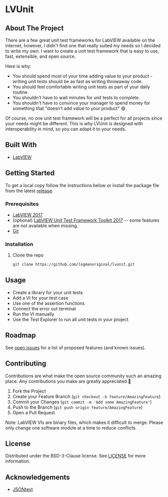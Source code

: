 # LVUnit
## About The Project
There are a few great unit test frameworks for LabVIEW available on the internet, however, I didn't find one that really suited my needs so I decided to write my own. I want to create a unit test framework that is easy to use, fast, extensible, and open source.

Here is why:
* You should spend most of your time adding value to your product - writing unit tests should be as fast as writing throwaway code.
* You should feel comfortable writing unit tests as part of your daily routine.
* You shouldn't have to wait minutes for unit tests to complete.
* You shouldn't have to convince your manager to spend money for something that "doesn't add value to your product" :smile:

Of course, no one unit test framework will be a perfect for all projects since your needs might be different. This is why LVUnit is designed with interoperability in mind, so you can adapt it to your needs.

## Built With
* [LabVIEW](https://ni.com/labview)

## Getting Started
To get a local copy follow the instructions below or install the package file from the latest [release](https://github.com/logmanoriginal/lvunit/releases).

### Prerequisites
* [LabVIEW 2017](https://www.ni.com/download/labview)
* (optional) [LabVIEW Unit Test Framework Toolkit 2017](https://www.ni.com/download/labview-unit-test-framework-toolkit) -- some features are not available when missing.
* [Git](https://git-scm.com/)

### Installation
1. Clone the repo
    ```sh
    git clone https://github.com/logmanoriginal/lvunit.git
    ```

## Usage
* Create a library for your unit tests
* Add a VI for your test case
* Use one of the assertion functions
* Connect the error out terminal
* Run the VI manually
* Use the Test Explorer to run all unit tests in your project

## Roadmap
See [open issues](https://github.com/logmanoriginal/lvunit/issues) for a list of proposed features (and known issues).

## Contributing
Contributions are what make the open source community such an amazing place. Any contributions you make are greatly appreciated :sparkling_heart:

1. Fork the Project
2. Create your Feature Branch (`git checkout -b feature/AmazingFeature`)
3. Commit your Changes (`git commit -m 'Add some AmazingFeature'`)
4. Push to the Branch (`git push origin feature/AmazingFeature`)
5. Open a Pull Request

Note: LabVIEW VIs are binary files, which makes it difficult to merge. Please only change one software module at a time to reduce conflicts.

## License
Distributed under the BSD-3-Clause license. See [LICENSE](LICENSE) for more information.

## Acknowledgements
* [JSONtext](https://bitbucket.org/drjdpowell/jsontext)
